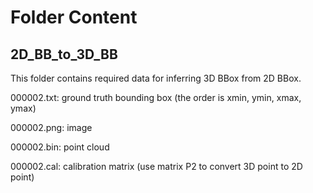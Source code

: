 # Folder Content
## 2D_BB_to_3D_BB

This folder contains required data for inferring 3D BBox from 2D BBox.

000002.txt: ground truth bounding box (the order is xmin, ymin, xmax, ymax)

000002.png: image 

000002.bin: point cloud 

000002.cal: calibration matrix (use matrix P2 to convert 3D point to 2D point)

